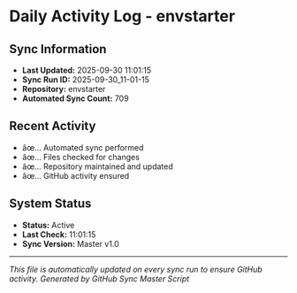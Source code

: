 ﻿# Daily Activity Log - envstarter

## Sync Information
- **Last Updated:** 2025-09-30 11:01:15
- **Sync Run ID:** 2025-09-30_11-01-15
- **Repository:** envstarter
- **Automated Sync Count:** 709

## Recent Activity
- âœ… Automated sync performed
- âœ… Files checked for changes
- âœ… Repository maintained and updated
- âœ… GitHub activity ensured

## System Status
- **Status:** Active
- **Last Check:** 11:01:15
- **Sync Version:** Master v1.0

---
*This file is automatically updated on every sync run to ensure GitHub activity.*
*Generated by GitHub Sync Master Script*
